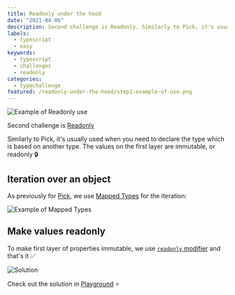 ```yaml
---
title: Readonly under the hood
date: "2021-04-06"
description: Second challenge is Readonly. Similarly to Pick, it's usually used when you need to declare the type which is based on another type. The values on the first layer are immutable, or readonly&nbsp;🔒
labels:
  - typescript
  - easy
keywords:
  - typescript
  - challenges
  - readonly
categories:
  - typechallenge
featured: /readonly-under-the-hood/step1-example-of-use.png
---
```


![Example of Readonly use](/readonly-under-the-hood/step1-example-of-use.png)

Second challenge is [Readonly](https://github.com/type-challenges/type-challenges/tree/master/questions/7-easy-readonly)

Similarly to Pick, it's usually used when you need to declare the type which is based on another type. The values on the first layer are immutable, or readonly&nbsp;🔒

## Iteration over an object

As previously for [Pick](/2021-04-05-pick-under-the-hood/#iteration-over-an-object), we use [Mapped Types](https://www.typescriptlang.org/docs/handbook/2/mapped-types.html) for the iteration:

![Example of Mapped Types](/readonly-under-the-hood/step2-mapped-types.png)

## Make values readonly

To make first layer of properties immutable, we use [`readonly` modifier](https://www.typescriptlang.org/docs/handbook/2/classes.html#readonly) and that's it ✅

![Solution](/readonly-under-the-hood/step3-solution.png)

Check out the solution in [Playground](https://www.typescriptlang.org/play?#code/PQKgUABBDsELQQEoFMCGATA9gOwDYE9J44TSiAjfCAQWwBcALHKgMQFcIAKAAVXoDM2ASggBiNAGcqo8mwCWuOnDnYxAJzRY80zOQBWyAMZKA1snwSiRUTYgBFNsgl05OK1ACSAWwAOuZF7I9BCMyBCyCkoqEAAGKBg4BAA8ACoAfDEQAOZByGpyhhAA7nKMmGx0EGwSKlkQpQB07hAAwjjOamzGEhCoIfg+YSWMvbi4ED5qmINqLk4QmPwQKRASyJV0mBAaCdoANBCBfLUhDGGT03lzPYunYYbtdJ3GyOj9gxCGfNiYleRhOwkNSy2FeTSgRBYmDUEGQAA9UL5-M0Yqi6JYoCo6Hl+KhDGEUpgsBAAN5EKAuOj+ABcqyetXJEHQTkM+R8LhwtI6DKgAF9mg9sM4QkTMLSALL4eJaZKErBpCAAXlJjMpNIgACIABLmDV7RnMiSsuTs1zYWka-iYXSoNQaoj8iEU0UNNVhZXa5BjTAaiDAYAQACiaimalpX2wP0qgOBqj6OxlVAuMzohGdWAahuNppwSs15FtUJ9foDwdD4e+v22kljvWruwIEymKbTsVRzQVADU5MgigtVABxUpatjkWkMOh0HwSan+9GGBgNPQSBrQrLAaBgEDAMC70AQAD6R+PJ+PEAAmuUYW1mRAdRpD6enweINvd6mPpLpYl8KkFcqySgBMfwgABtABpcx6lUMx8FuFIAF1aRSCDzAQsB+TAfdnyfZYnEqFpUDWHocNPV8dzkXxoUqEkgwARzYVBcAOQM4UGYwIF5CB+CmLwIAAcm4D9kDgBcmP8bAcgkYAKgUCR+PfAZ7iI+ZlVAohWPYugkkDBimKSL9NB-VJRQARjSA5v20EysHMtILLAdCwCxHE8QJMyVQpUp1W5SSiCzNkOXNOl8j8qAHiRdZXlpchrX8PgMN3PcQEfUijwgdhZjOGEAGVsWnVK0vIrDwCgBUcoYW0wjgtgYQkTBcFk9px0nadZ2AedF2XVc1HXaBgD4CQijyIgux7Pt6saoKZwgCcpxnOcjS6lc1w3YBJqaoVRogcVoTCFpKrGIIpJa+b2s6pcVt6rcdzAIA) ⭐️

